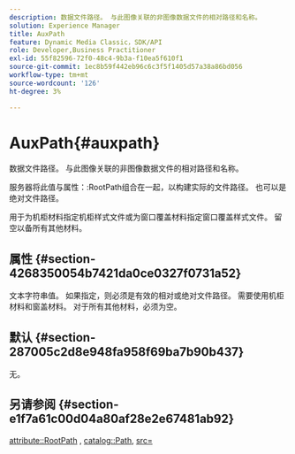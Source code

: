 ```yaml
---
description: 数据文件路径。 与此图像关联的非图像数据文件的相对路径和名称。
solution: Experience Manager
title: AuxPath
feature: Dynamic Media Classic，SDK/API
role: Developer,Business Practitioner
exl-id: 55f82596-72f0-48c4-9b3a-f10ea5f610f1
source-git-commit: 1ec8b59f442eb96c6c3f5f1405d57a38a86bd056
workflow-type: tm+mt
source-wordcount: '126'
ht-degree: 3%

---
```


# AuxPath{#auxpath}

数据文件路径。 与此图像关联的非图像数据文件的相对路径和名称。

服务器将此值与属性：:RootPath组合在一起，以构建实际的文件路径。 也可以是绝对文件路径。

用于为机柜材料指定机柜样式文件或为窗口覆盖材料指定窗口覆盖样式文件。 留空以备所有其他材料。

## 属性 {#section-4268350054b7421da0ce0327f0731a52}

文本字符串值。 如果指定，则必须是有效的相对或绝对文件路径。 需要使用机柜材料和窗盖材料。 对于所有其他材料，必须为空。

## 默认 {#section-287005c2d8e948fa958f69ba7b90b437}

无。

## 另请参阅 {#section-e1f7a61c00d04a80af28e2e67481ab92}

[attribute::RootPath](../../../../../ir-api/material-cat/image-rendering-api-ref/c-ir-material-catalog/c-ir-attributes-reference/r-ir-rootpath.md#reference-a4d7c96b62e14fcbad1740c702f160f3) ,  [catalog::Path](../../../../../ir-api/material-cat/image-rendering-api-ref/c-ir-material-catalog/c-ir-material-data-reference/r-ir-path.md#reference-59ebb624250a4965ad1737578a2ab590),  [src=](../../../../../ir-api/http-protocol/image-rendering-api-ref/c-ir-http-protocol-ref/c-ir-http-protocol-command-reference/r-ir-src.md#reference-62c98abad22149d68d405ed6aaff8272)
